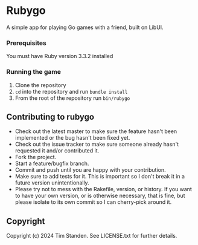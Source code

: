 # Rubygo

A simple app for playing Go games with a friend, built on LibUI.

### Prerequisites
You must have Ruby version 3.3.2 installed

### Running the game
1. Clone the repository
2. `cd` into the repository and run `bundle install`
3. From the root of the repository run `bin/rubygo`


Contributing to rubygo
------------------------------------------

-   Check out the latest master to make sure the feature hasn't been
    implemented or the bug hasn't been fixed yet.
-   Check out the issue tracker to make sure someone already hasn't
    requested it and/or contributed it.
-   Fork the project.
-   Start a feature/bugfix branch.
-   Commit and push until you are happy with your contribution.
-   Make sure to add tests for it. This is important so I don't break it
    in a future version unintentionally.
-   Please try not to mess with the Rakefile, version, or history. If
    you want to have your own version, or is otherwise necessary, that
    is fine, but please isolate to its own commit so I can cherry-pick
    around it.

Copyright
---------

Copyright (c) 2024 Tim Standen. See
LICENSE.txt for further details.
